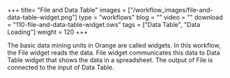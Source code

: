 +++
title= "File and Data Table"
images =  ["/workflow_images/file-and-data-table-widget.png"]
type = "workflows"
blog =  ""
video = ""
download = "110-file-and-data-table-widget.ows"
tags = ["Data Table", "Data Loading"]
weight = 120
+++

The basic data mining units in Orange are called widgets. In this workflow, the File widget reads the data. File widget communicates this data to Data Table widget that shows the data in a spreadsheet. The output of File is connected to the input of Data Table.
